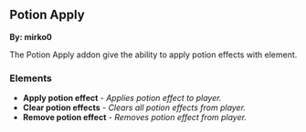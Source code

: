 ## Potion Apply
**By: mirko0**
<br>

The Potion Apply addon give the ability to apply potion effects with element.
<br>

### Elements
* **Apply potion effect** - *Applies potion effect to player.*
* **Clear potion effects** - *Clears all potion effects from player.*
* **Remove potion effect** - *Removes potion effect from player.*
